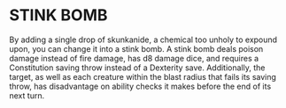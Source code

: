 # STINK BOMB

By adding a single drop of skunkanide, a chemical too unholy to expound upon, you can change it into a stink bomb. A stink bomb deals poison damage instead of fire damage, has d8 damage dice, and requires a Constitution saving throw instead of a Dexterity save. Additionally, the target, as well as each creature within the blast radius that fails its saving throw, has disadvantage on ability checks it makes before the end of its next turn.
